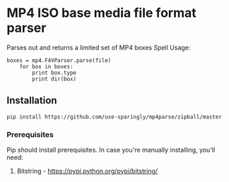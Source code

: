 # MP4 ISO base media file format parser 

Parses out and returns a limited set of MP4 boxes
Spell
Usage:

    boxes = mp4.F4VParser.parse(file)
        for box in boxes:
            print box.type
            print dir(box)

## Installation

    pip install https://github.com/use-sparingly/mp4parse/zipball/master

### Prerequisites
Pip should install prerequisites. In case you're manually installing, you'll need:

1. Bitstring - https://pypi.python.org/pypi/bitstring/

